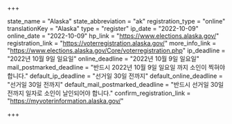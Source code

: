 +++

state_name = "Alaska"
state_abbreviation = "ak"
registration_type = "online"
translationKey = "Alaska"
type = "register"
ip_date = "2022-10-09"
online_date = "2022-10-09"
hp_link = "https://www.elections.alaska.gov/"
registration_link = "https://voterregistration.alaska.gov/"
more_info_link = "https://www.elections.alaska.gov/Core/voterregistration.php"
ip_deadline = "2022년 10월 9일 일요일"
online_deadline = "2022년 10월 9일 일요일"
mail_postmarked_deadline = "반드시 2022년 10월 9일 일요일 까지 소인이 찍혀야 합니다."
default_ip_deadline = "선거일 30일 전까지"
default_online_deadline = "선거일 30일 전까지"
default_mail_postmarked_deadline = "반드시 선거일 30일 전까지 일자로 소인이 날인되어야 합니다."
confirm_registration_link = "https://myvoterinformation.alaska.gov/"

+++